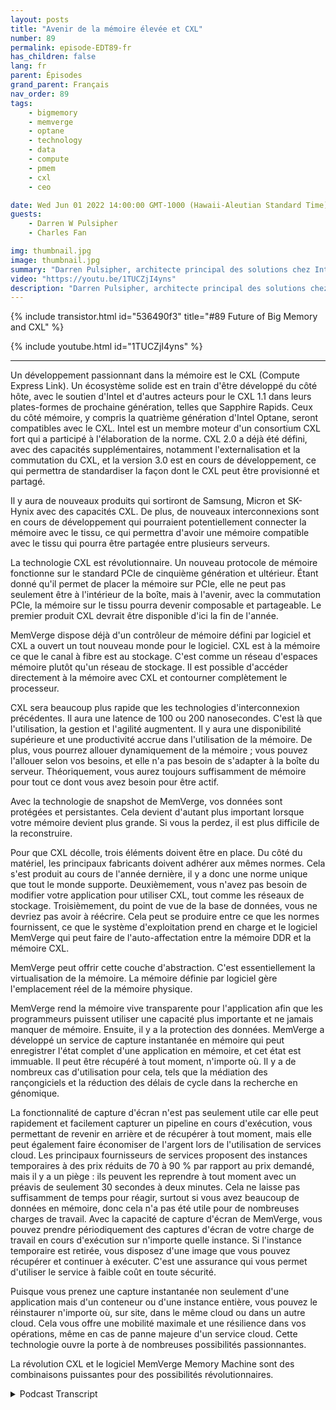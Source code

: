 ```yaml
---
layout: posts
title: "Avenir de la mémoire élevée et CXL"
number: 89
permalink: episode-EDT89-fr
has_children: false
lang: fr
parent: Épisodes
grand_parent: Français
nav_order: 89
tags:
    - bigmemory
    - memverge
    - optane
    - technology
    - data
    - compute
    - pmem
    - cxl
    - ceo

date: Wed Jun 01 2022 14:00:00 GMT-1000 (Hawaii-Aleutian Standard Time)
guests:
    - Darren W Pulsipher
    - Charles Fan

img: thumbnail.jpg
image: thumbnail.jpg
summary: "Darren Pulsipher, architecte principal des solutions chez Intel, discute avec Charles Fan, PDG de MemVerge, de la façon dont la révolution CXL et le logiciel de MemVerge représentent l'avenir de la mémoire étendue."
video: "https://youtu.be/1TUCZjI4yns"
description: "Darren Pulsipher, architecte principal des solutions chez Intel, discute avec Charles Fan, PDG de MemVerge, de la façon dont la révolution CXL et le logiciel de MemVerge représentent l'avenir de la mémoire étendue."
---
```


<div>
{% include transistor.html id="536490f3" title="#89 Future of Big Memory and CXL" %}

{% include youtube.html id="1TUCZjI4yns" %}
</div>

---

Un développement passionnant dans la mémoire est le CXL (Compute Express Link). Un écosystème solide est en train d'être développé du côté hôte, avec le soutien d'Intel et d'autres acteurs pour le CXL 1.1 dans leurs plates-formes de prochaine génération, telles que Sapphire Rapids. Ceux du côté mémoire, y compris la quatrième génération d'Intel Optane, seront compatibles avec le CXL. Intel est un membre moteur d'un consortium CXL fort qui a participé à l'élaboration de la norme. CXL 2.0 a déjà été défini, avec des capacités supplémentaires, notamment l'externalisation et la commutation du CXL, et la version 3.0 est en cours de développement, ce qui permettra de standardiser la façon dont le CXL peut être provisionné et partagé.

Il y aura de nouveaux produits qui sortiront de Samsung, Micron et SK-Hynix avec des capacités CXL. De plus, de nouveaux interconnexions sont en cours de développement qui pourraient potentiellement connecter la mémoire avec le tissu, ce qui permettra d'avoir une mémoire compatible avec le tissu qui pourra être partagée entre plusieurs serveurs.

La technologie CXL est révolutionnaire. Un nouveau protocole de mémoire fonctionne sur le standard PCIe de cinquième génération et ultérieur. Étant donné qu'il permet de placer la mémoire sur PCIe, elle ne peut pas seulement être à l'intérieur de la boîte, mais à l'avenir, avec la commutation PCIe, la mémoire sur le tissu pourra devenir composable et partageable. Le premier produit CXL devrait être disponible d'ici la fin de l'année.

MemVerge dispose déjà d'un contrôleur de mémoire défini par logiciel et CXL a ouvert un tout nouveau monde pour le logiciel. CXL est à la mémoire ce que le canal à fibre est au stockage. C'est comme un réseau d'espaces mémoire plutôt qu'un réseau de stockage. Il est possible d'accéder directement à la mémoire avec CXL et contourner complètement le processeur.

CXL sera beaucoup plus rapide que les technologies d'interconnexion précédentes. Il aura une latence de 100 ou 200 nanosecondes. C'est là que l'utilisation, la gestion et l'agilité augmentent. Il y aura une disponibilité supérieure et une productivité accrue dans l'utilisation de la mémoire. De plus, vous pourrez allouer dynamiquement de la mémoire ; vous pouvez l'allouer selon vos besoins, et elle n'a pas besoin de s'adapter à la boîte du serveur. Théoriquement, vous aurez toujours suffisamment de mémoire pour tout ce dont vous avez besoin pour être actif.

Avec la technologie de snapshot de MemVerge, vos données sont protégées et persistantes. Cela devient d'autant plus important lorsque votre mémoire devient plus grande. Si vous la perdez, il est plus difficile de la reconstruire.

Pour que CXL décolle, trois éléments doivent être en place. Du côté du matériel, les principaux fabricants doivent adhérer aux mêmes normes. Cela s'est produit au cours de l'année dernière, il y a donc une norme unique que tout le monde supporte. Deuxièmement, vous n'avez pas besoin de modifier votre application pour utiliser CXL, tout comme les réseaux de stockage. Troisièmement, du point de vue de la base de données, vous ne devriez pas avoir à réécrire. Cela peut se produire entre ce que les normes fournissent, ce que le système d'exploitation prend en charge et le logiciel MemVerge qui peut faire de l'auto-affectation entre la mémoire DDR et la mémoire CXL.

MemVerge peut offrir cette couche d'abstraction. C'est essentiellement la virtualisation de la mémoire. La mémoire définie par logiciel gère l'emplacement réel de la mémoire physique.

MemVerge rend la mémoire vive transparente pour l'application afin que les programmeurs puissent utiliser une capacité plus importante et ne jamais manquer de mémoire. Ensuite, il y a la protection des données. MemVerge a développé un service de capture instantanée en mémoire qui peut enregistrer l'état complet d'une application en mémoire, et cet état est immuable. Il peut être récupéré à tout moment, n'importe où. Il y a de nombreux cas d'utilisation pour cela, tels que la médiation des rançongiciels et la réduction des délais de cycle dans la recherche en génomique.

La fonctionnalité de capture d'écran n'est pas seulement utile car elle peut rapidement et facilement capturer un pipeline en cours d'exécution, vous permettant de revenir en arrière et de récupérer à tout moment, mais elle peut également faire économiser de l'argent lors de l'utilisation de services cloud. Les principaux fournisseurs de services proposent des instances temporaires à des prix réduits de 70 à 90 % par rapport au prix demandé, mais il y a un piège : ils peuvent les reprendre à tout moment avec un préavis de seulement 30 secondes à deux minutes. Cela ne laisse pas suffisamment de temps pour réagir, surtout si vous avez beaucoup de données en mémoire, donc cela n'a pas été utile pour de nombreuses charges de travail. Avec la capacité de capture d'écran de MemVerge, vous pouvez prendre périodiquement des captures d'écran de votre charge de travail en cours d'exécution sur n'importe quelle instance. Si l'instance temporaire est retirée, vous disposez d'une image que vous pouvez récupérer et continuer à exécuter. C'est une assurance qui vous permet d'utiliser le service à faible coût en toute sécurité.

Puisque vous prenez une capture instantanée non seulement d'une application mais d'un conteneur ou d'une instance entière, vous pouvez le réinstaurer n'importe où, sur site, dans le même cloud ou dans un autre cloud. Cela vous offre une mobilité maximale et une résilience dans vos opérations, même en cas de panne majeure d'un service cloud. Cette technologie ouvre la porte à de nombreuses possibilités passionnantes.

La révolution CXL et le logiciel MemVerge Memory Machine sont des combinaisons puissantes pour des possibilités révolutionnaires.



<details>
<summary> Podcast Transcript </summary>

<p></p>

</details>
